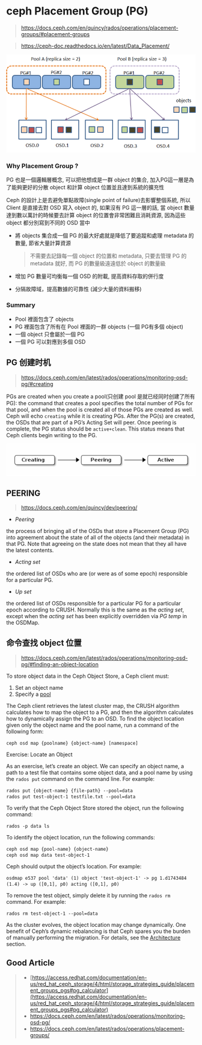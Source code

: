 # ceph Placement Group (PG)

> https://docs.ceph.com/en/quincy/rados/operations/placement-groups/#placement-groups

> https://ceph-doc.readthedocs.io/en/latest/Data_Placement/



![enter image description here](ceph-pg.assets/Image.png)

### Why Placement Group ?

PG 也是一個邏輯層概念, 可以把他想成是一群 object 的集合, 加入PG這一層是為了能夠更好的分散 object 和計算 object 位置並且達到系統的擴充性

Ceph 的設計上是去避免單點故障(single point of failure)去影響整個系統, 所以 Client 是直接去對 OSD 寫入 object 的, 如果沒有 PG 這一層的話, 當 object 數量達到數以萬計的時候要去計算 object 的位置會非常困難且消耗資源, 因為這些 object 都分別寫到不同的 OSD 當中

- 將 objects 集合成一個 PG 的最大好處就是降低了要追蹤和處理 metadata 的數量, 節省大量計算資源

  > 不需要去記錄每一個 object 的位置和 metadata, 只要去管理 PG 的 metadata 就好, 而 PG 的數量級遠遠低於 object 的數量級

- 增加 PG 數量可均衡每一個 OSD 的附載, 提高資料存取的併行度

- 分隔故障域，提高數據的可靠性 (減少大量的資料搬移)

### Summary

- Pool 裡面包含了 objects
- PG 裡面包含了所有在 Pool 裡面的一群 objects (一個 PG有多個 object)
- 一個 object 只會屬於一個 PG
- 一個 PG 可以對應到多個 OSD



## PG 创建时机

> https://docs.ceph.com/en/latest/rados/operations/monitoring-osd-pg/#creating

PGs are created when you create a pool(只创建 pool 是就已经同时创建了所有 PG): the command that creates a pool specifies the total number of PGs for that pool, and when the pool is created all of those PGs are created as well. Ceph will echo `creating` while it is creating PGs. After the PG(s) are created, the OSDs that are part of a PG’s Acting Set will peer. Once peering is complete, the PG status should be `active+clean`. This status means that Ceph clients begin writing to the PG.

![img](./ceph-pg.assets/ditaa-bfce6c25b264cd756b5f4cf49e07ce71ccd1f775.png)





## PEERING

> https://docs.ceph.com/en/quincy/dev/peering/

- *Peering*

the process of bringing all of the OSDs that store a Placement Group (PG) into agreement about the state of all of the objects (and their metadata) in that PG. Note that agreeing on the state does not mean that they all have the latest contents.

- *Acting set*

the ordered list of OSDs who are (or were as of some epoch) responsible for a particular PG.

- *Up set*

the ordered list of OSDs responsible for a particular PG for a particular epoch according to CRUSH. Normally this is the same as the *acting set*, except when the *acting set* has been explicitly overridden via *PG temp* in the OSDMap.



## 命令查找 object 位置

> https://docs.ceph.com/en/latest/rados/operations/monitoring-osd-pg/#finding-an-object-location

To store object data in the Ceph Object Store, a Ceph client must:

1. Set an object name
2. Specify a [pool](https://docs.ceph.com/en/latest/rados/operations/pools)

The Ceph client retrieves the latest cluster map, the CRUSH algorithm calculates how to map the object to a PG, and then the algorithm calculates how to dynamically assign the PG to an OSD. To find the object location given only the object name and the pool name, run a command of the following form:

```
ceph osd map {poolname} {object-name} [namespace]
```

Exercise: Locate an Object

As an exercise, let’s create an object. We can specify an object name, a path to a test file that contains some object data, and a pool name by using the `rados put` command on the command line. For example:

```
rados put {object-name} {file-path} --pool=data
rados put test-object-1 testfile.txt --pool=data
```

To verify that the Ceph Object Store stored the object, run the following command:

```
rados -p data ls
```

To identify the object location, run the following commands:

```
ceph osd map {pool-name} {object-name}
ceph osd map data test-object-1
```

Ceph should output the object’s location. For example:

```
osdmap e537 pool 'data' (1) object 'test-object-1' -> pg 1.d1743484 (1.4) -> up ([0,1], p0) acting ([0,1], p0)
```

To remove the test object, simply delete it by running the `rados rm` command. For example:

```
rados rm test-object-1 --pool=data
```

As the cluster evolves, the object location may change dynamically. One benefit of Ceph’s dynamic rebalancing is that Ceph spares you the burden of manually performing the migration. For details, see the [Architecture](https://docs.ceph.com/en/latest/architecture) section.




## Good Article
> - [https://access.redhat.com/documentation/en-us/red_hat_ceph_storage/4/html/storage_strategies_guide/placement_groups_pgs#pg_calculator](https://access.redhat.com/documentation/en-us/red_hat_ceph_storage/4/html/storage_strategies_guide/placement_groups_pgs#pg_calculator)
> - https://docs.ceph.com/en/latest/rados/operations/monitoring-osd-pg/
> - https://docs.ceph.com/en/latest/rados/operations/placement-groups/
>
> 
